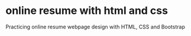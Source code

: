 # online resume with html and css
Practicing online resume webpage design with HTML, CSS and Bootstrap
